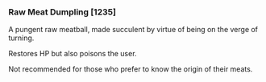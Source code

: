 ### Raw Meat Dumpling [1235]

A pungent raw meatball, made succulent by virtue of being on the verge of turning.

Restores HP but also poisons the user.

Not recommended for those who prefer to know the origin of their meats.